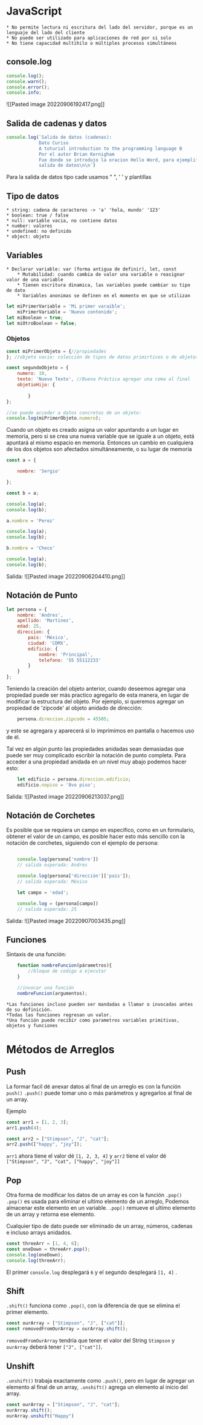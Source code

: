 # JavaScript

	* No permite lectura ni escritura del lado del servidor, porque es un lenguaje del lado del cliente
	* No puede ser utilizado para aplicaciones de red por si solo
	* No tiene capacidad multihilo o múltiples procesos simultáneos

## console.log
```js
console.log();
console.warn();
console.error();
console.info;
```

![[Pasted image 20220906192417.png]]


## Salida de cadenas y datos

```js
console.log(`Salida de datos (cadenas):  
            Dato Curiso  
            A toturial introduction to the programming language B  
            Por el autor Brian Kernigham  
            Fue donde se introdujo la oracion Hello Word, para ejemplificar la  
            salida de datos\n\n`)
```

Para la salida de datos tipo cade usamos " ", ' ' y plantillas ` `

## Tipo de datos

	* string: cadena de caracteres -> 'a' 'hola, mundo' '123'
	* boolean: true / false
	* null: variable vacia, no contiene datos
	* number: valores 
	* undefined: no definido
	* object: objeto

## Variables

	* Declarar variable: var (forma antigua de definir), let, const
		* Mutabilidad: cuando cambia de valor una variable o reasignar valor de una variable
		* Tienen escritura dinamica, las variables puede cambiar su tipo de dato
		* Variables anonimas se definen en el momento en que se utilizan
```js
let miPrimerVariable = 'Mi primer varaible';
	miPrimerVariable = 'Nuevo contenido';
let miBoolean = true;
let miOtroBoolean = false;
```

### Objetos

```js
const miPrimerObjeto = {//propiedades 
}; //objeto vacio: colección de tipos de datos primirtivos o de objetos.

const segundoObjeto = {
	numero: 10, 
	texto: 'Nuevo Texto', //Buena Práctica agregar una coma al final
	objetioHijo: {
			
		}
};

//se puede acceder a datos concretos de un objeto:
console.log(miPrimerObjeto.numero);
```

Cuando un objeto es creado asigna un valor apuntando a un lugar en memoria, pero si se crea una nueva variable que se iguale a un objeto, está apuntará al mismo espacio en memoria.
Entonces un cambio en cualquiera de los dos objetos son afectados simultáneamente, o su lugar de memoria

```js
const a = {

    nombre: 'Sergio'

};

const b = a;

console.log(a);
console.log(b);

a.nombre = 'Perez'

console.log(a);
console.log(b);

b.nombre = 'Checo' 

console.log(a);
console.log(b);
```

Salida: ![[Pasted image 20220906204410.png]]
## Notación de Punto

```js
let persona = {
    nombre: 'Andres',
    apellido: 'Martinez',
    edad: 25,
    direccion: {
        pais: 'México',
        ciudad: 'CDMX',
        edificio: {
            nombre: 'Principal',
            telefono: '55 55112233'
        }
    }
};
```
Teniendo la creación del objeto anterior, cuando deseemos agregar una propiedad puede ser más practico agregarlo de esta manera, en lugar de modificar la estructura del objeto. Por ejemplo, si queremos agregar un propiedad de 'zipcode' al objeto anidado de dirección:

```js
	persona.direccion.zipcode = 45505;
```

y este se agregara y aparecerá si lo imprimimos en pantalla o hacemos uso de él.

Tal vez en algún punto las propiedades anidadas sean demasiadas que puede ser muy complicado escribir la notación de punto completa. Para acceder a una propiedad anidada en un nivel muy abajo podemos hacer esto:

```js
	let edificio = persona.direccion.edificio;
	edificio.nopiso = '8vo piso';
```

Salida: ![[Pasted image 20220906213037.png]]
## Notación de Corchetes

Es posible que se requiera un campo en especifico, como en un formulario, obtener el valor de un campo, es posible hacer esto más sencillo con la notación de corchetes, siguiendo con el ejemplo de persona:

```js

	console.log(persona['nombre'])
	// salida esperada: Andres

	console.log(persona['dirección']['pais']);
	// salida esperada: México

	let campo = 'edad';

	console.log = (persona[campo])
	// salida esperada: 25
```

Salida: ![[Pasted image 20220907003435.png]]
## Funciones

Sintaxis de una función:

```js
	function nombreFuncion(párametros){
		//bloque de codigo a ejecutar	
	}

	//invocar una función
	nombreFuncion(argumentos);
```

	*Las funciones incluso pueden ser mandadas a llamar o invocadas antes de su definición.
	*Todas las funciones regresan un valor.
	*Una función puede recibir como parametros variables primitivas, objetos y funciones

# Métodos de Arreglos

## Push

La formar facil dé anexar datos al final de un arreglo es con la función `push()`
`.push()` puede tomar uno o más parámetros y agregarlos al final de un array.

Ejemplo 

```js
const arr1 = [1, 2, 3];
arr1.push(4);

const arr2 = ["Stimpson", "J", "cat"];
arr2.push(["happy", "joy"]);
```

`arr1` ahora tiene el valor dé `[1, 2, 3, 4]` y `arr2` tiene el valor dé `["Stimpson", "J", "cat", ["happy", "joy"]]`

## Pop

Otra forma de modificar los datos de un array es con la función `.pop()` 
`.pop()` es usada para eliminar el ultimo elemento de un arreglo, Podemos almacenar este elemento en un variable. `.pop()` remueve el ultimo elemento de un array y retorna ese elemento.

Cualquier tipo de dato puede ser eliminado de un array, números, cadenas e incluso arrays anidados.

```js
const threeArr = [1, 4, 6];
const oneDown = threeArr.pop();
console.log(oneDown);
console.log(threeArr);
```

El primer `console.log` desplegará `6` y el segundo desplegará `[1, 4]` .

## Shift 

`.shift()` funciona como `.pop()`, con la diferencia de que se elimina el primer elemento.

```js
const ourArray = ["Stimpson", "J", ["cat"]];
const removedFromOurArray = ourArray.shift();
```

`removedFromOurArray` tendría que tener el valor del String `Stimpson` y `ourArray` deberá tener `["J", ["cat"]]`.

## Unshift

`.unshift()` trabaja exactamente como `.push()`, pero en lugar de agregar un elemento al final de un array, `.unshift()` agrega un elemento al inicio del array.

```js
const ourArray = ["Stimpson", "J", "cat"];
ourArray.shift();
ourArray.unshift("Happy")
```
